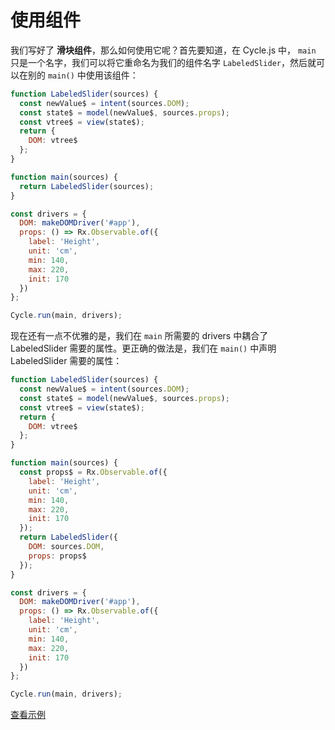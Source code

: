 # 使用组件

我们写好了 **滑块组件**，那么如何使用它呢？首先要知道，在 Cycle.js 中， `main` 只是一个名字，我们可以将它重命名为我们的组件名字 `LabeledSlider`，然后就可以在别的 `main()` 中使用该组件：

```js
function LabeledSlider(sources) {
  const newValue$ = intent(sources.DOM);
  const state$ = model(newValue$, sources.props);
  const vtree$ = view(state$);
  return {
    DOM: vtree$
  };
}

function main(sources) {
  return LabeledSlider(sources);
}

const drivers = {
  DOM: makeDOMDriver('#app'),
  props: () => Rx.Observable.of({
    label: 'Height',
    unit: 'cm',
    min: 140,
    max: 220,
    init: 170
  })
};

Cycle.run(main, drivers);
```

现在还有一点不优雅的是，我们在 `main` 所需要的 drivers 中耦合了 LabeledSlider 需要的属性。更正确的做法是，我们在 `main()` 中声明 LabeledSlider 需要的属性：

```js
function LabeledSlider(sources) {
  const newValue$ = intent(sources.DOM);
  const state$ = model(newValue$, sources.props);
  const vtree$ = view(state$);
  return {
    DOM: vtree$
  };
}

function main(sources) {
  const props$ = Rx.Observable.of({
    label: 'Height',
    unit: 'cm',
    min: 140,
    max: 220,
    init: 170
  });
  return LabeledSlider({
    DOM: sources.DOM,
    props: props$
  });
}

const drivers = {
  DOM: makeDOMDriver('#app'),
  props: () => Rx.Observable.of({
    label: 'Height',
    unit: 'cm',
    min: 140,
    max: 220,
    init: 170
  })
};

Cycle.run(main, drivers);
```

[查看示例](http://jsbin.com/nuhisuy/119/edit?js,output)
